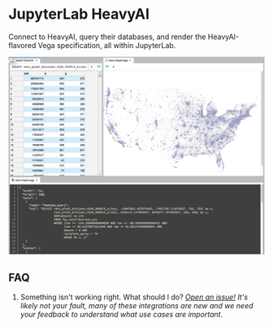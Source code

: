 # JupyterLab HeavyAI

Connect to HeavyAI, query their databases, and render the HeavyAI-flavored Vega specification,
all within JupyterLab.

![example](./screenshot.png)

## FAQ

1. Something isn't working right. What should I do?
   _[Open an issue!](https://github.com/heavyai/jupyterlab-heavyai/issues/new) It's likely not your fault, many of these integrations are new and we need your feedback to understand what use cases are important_.
